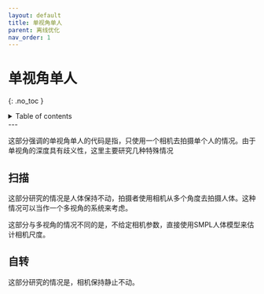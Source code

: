 ```yaml
---
layout: default
title: 单视角单人
parent: 离线优化
nav_order: 1
---
```


# 单视角单人
{: .no_toc }

<details close markdown="block">
  <summary>
    Table of contents
  </summary>
  {: .text-delta }
1. TOC
{:toc}
</details>
---

这部分强调的单视角单人的代码是指，只使用一个相机去拍摄单个人的情况。由于单视角的深度具有歧义性，这里主要研究几种特殊情况

## 扫描

这部分研究的情况是人体保持不动，拍摄者使用相机从多个角度去拍摄人体。这种情况可以当作一个多视角的系统来考虑。

这部分与多视角的情况不同的是，不给定相机参数，直接使用SMPL人体模型来估计相机尺度。

## 自转

这部分研究的情况是，相机保持静止不动。

